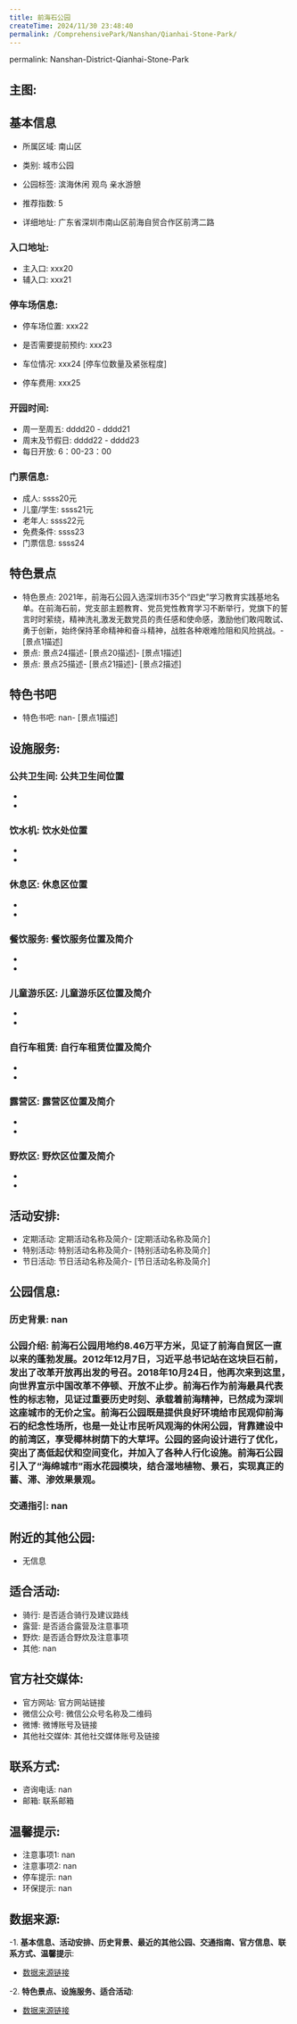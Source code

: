 ```yaml
---
title: 前海石公园
createTime: 2024/11/30 23:48:40
permalink: /ComprehensivePark/Nanshan/Qianhai-Stone-Park/
---
```

permalink: Nanshan-District-Qianhai-Stone-Park
<!-- ## 游玩路径: -->

## 主图:
<ImageCard
image="https://cgj.sz.gov.cn/img/4/4005/4005874/10775021.png"
title= "前海石公园"
description= "前海石公园用地约8.46万平方米，见证了前海自贸区一直以来的蓬勃发展。2012年12月7日，习近平总书记站在这块巨石前，发出了改革开放再出发的号召。2018年1"
date="2024/11/30"
href="/"
author="深圳公园"
/>

## 基本信息

- 所属区域: 南山区

- 类别: 城市公园

- 公园标签: 滨海休闲 观鸟 亲水游憩

- 推荐指数: 5

- 详细地址: 广东省深圳市南山区前海自贸合作区前湾二路

### 入口地址:
- 主入口: xxx20
- 辅入口: xxx21
### 停车场信息:
- 停车场位置: xxx22

- 是否需要提前预约: xxx23

- 车位情况: xxx24 [停车位数量及紧张程度]

- 停车费用: xxx25

### 开园时间:
- 周一至周五: dddd20 - dddd21
- 周末及节假日: dddd22 - dddd23
- 每日开放: 6：00-23：00

### 门票信息:
- 成人: ssss20元
- 儿童/学生: ssss21元
- 老年人: ssss22元
- 免费条件: ssss23
- 门票信息: ssss24
## 特色景点
- 特色景点: 2021年，前海石公园入选深圳市35个“四史”学习教育实践基地名单。在前海石前，党支部主题教育、党员党性教育学习不断举行，党旗下的誓言时时萦绕，精神洗礼激发无数党员的责任感和使命感，激励他们敢闯敢试、勇于创新，始终保持革命精神和奋斗精神，战胜各种艰难险阻和风险挑战。- [景点1描述]
- 景点: 景点24描述- [景点20描述]- [景点1描述]
- 景点: 景点25描述- [景点21描述]- [景点2描述]
## 特色书吧
- 特色书吧: nan- [景点1描述]
## 设施服务:
### 公共卫生间: 公共卫生间位置
- 
- 
### 饮水机: 饮水处位置
- 
- 
### 休息区: 休息区位置
- 
- 
### 餐饮服务: 餐饮服务位置及简介
- 
- 
### 儿童游乐区: 儿童游乐区位置及简介
- 
- 
### 自行车租赁: 自行车租赁位置及简介
- 
- 
### 露营区: 露营区位置及简介
- 
- 
### 野炊区: 野炊区位置及简介

- 
- 
## 活动安排:
- 定期活动: 定期活动名称及简介- [定期活动名称及简介]
- 特别活动: 特别活动名称及简介- [特别活动名称及简介]
- 节日活动: 节日活动名称及简介- [节日活动名称及简介]
## 公园信息:
### 历史背景: nan
### 公园介绍: 前海石公园用地约8.46万平方米，见证了前海自贸区一直以来的蓬勃发展。2012年12月7日，习近平总书记站在这块巨石前，发出了改革开放再出发的号召。2018年10月24日，他再次来到这里，向世界宣示中国改革不停顿、开放不止步。前海石作为前海最具代表性的标志物，见证过重要历史时刻、承载着前海精神，已然成为深圳这座城市的无价之宝。前海石公园既是提供良好环境给市民观仰前海石的纪念性场所，也是一处让市民听风观海的休闲公园，背靠建设中的前湾区，享受椰林树荫下的大草坪。公园的竖向设计进行了优化，突出了高低起伏和空间变化，并加入了各种人行化设施。前海石公园引入了“海绵城市”雨水花园模块，结合湿地植物、景石，实现真正的蓄、滞、渗效果景观。
### 交通指引: nan

## 附近的其他公园:
- 无信息

## 适合活动:
- 骑行: 是否适合骑行及建议路线
- 露营: 是否适合露营及注意事项
- 野炊: 是否适合野炊及注意事项
- 其他: nan

## 官方社交媒体:
- 官方网站: 官方网站链接
- 微信公众号: 微信公众号名称及二维码
- 微博: 微博账号及链接
- 其他社交媒体: 其他社交媒体账号及链接

## 联系方式:
- 咨询电话: nan
- 邮箱: 联系邮箱

## 温馨提示:
- 注意事项1: nan
- 注意事项2: nan
- 停车提示: nan
- 环保提示: nan

## 数据来源:
-1. **基本信息、活动安排、历史背景、最近的其他公园、交通指南、官方信息、联系方式、温馨提示**:
- [数据来源链接](https://cgj.sz.gov.cn/xsmh/gysz/csgy/content/post_10775021.html)

-2. **特色景点、设施服务、适合活动**:
- [数据来源链接](https://cgj.sz.gov.cn/xsmh/gysz/csgy/content/post_10775021.html)


